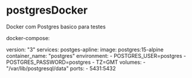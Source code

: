 # postgresDocker
Docker com  Postgres basico para testes

docker-compose:

version: "3"
services:
  postges-apline:
    image: postgres:15-alpine
    container_name: "postgres"
    environment:
      - POSTGRES_USER=postgres
      - POSTGRES_PASSWORD=postgres
      - TZ=GMT
    volumes:
      - "/var/lib/postgresql/data"
    ports:
      - 5431:5432

